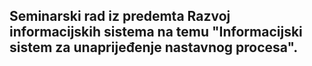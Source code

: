 ## Seminarski rad iz predemta Razvoj informacijskih sistema na temu "Informacijski sistem za unaprijeđenje nastavnog procesa".
